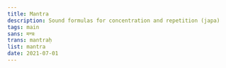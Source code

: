 ```yaml
---
title: Mantra
description: Sound formulas for concentration and repetition (japa)
tags: main
sans: मन्त्रः
trans: mantraḥ
list: mantra
date: 2021-07-01
---
```

